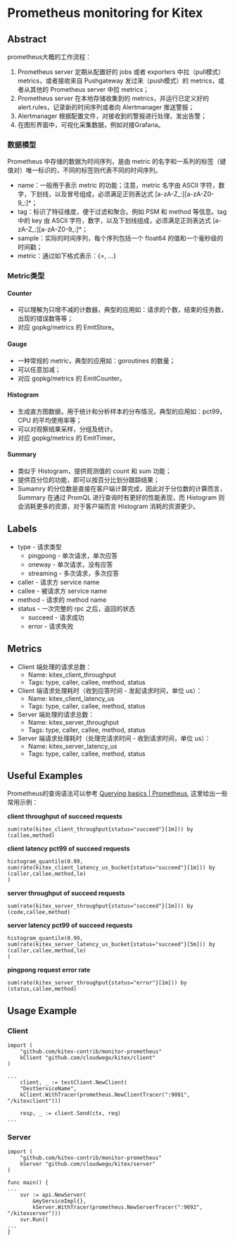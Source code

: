 # Prometheus monitoring for Kitex

## Abstract
prometheus大概的工作流程：
1. Prometheus server 定期从配置好的 jobs 或者 exporters 中拉（pull模式） metrics，或者接收来自 Pushgateway 发过来（push模式）的 metrics，或者从其他的 Prometheus server 中拉 metrics；
2. Prometheus server 在本地存储收集到的 metrics，并运行已定义好的 alert.rules，记录新的时间序列或者向 Alertmanager 推送警报；
3. Alertmanager 根据配置文件，对接收到的警报进行处理，发出告警；
4. 在图形界面中，可视化采集数据，例如对接Grafana。

### 数据模型
   Prometheus 中存储的数据为时间序列，是由 metric 的名字和一系列的标签（键值对）唯一标识的，不同的标签则代表不同的时间序列。
- name：一般用于表示 metric 的功能；注意，metric 名字由 ASCII 字符，数字，下划线，以及冒号组成，必须满足正则表达式 [a-zA-Z_:][a-zA-Z0-9_:]*；
- tag：标识了特征维度，便于过滤和聚合。例如 PSM 和 method 等信息。tag 中的 key 由 ASCII 字符，数字，以及下划线组成，必须满足正则表达式 [a-zA-Z_:][a-zA-Z0-9_:]*；
- sample：实际的时间序列，每个序列包括一个 float64 的值和一个毫秒级的时间戳；
- metric：通过如下格式表示：<metric name>{<label name>=<label value>, ...}

### Metric类型

#### Counter
- 可以理解为只增不减的计数器，典型的应用如：请求的个数，结束的任务数， 出现的错误数等等；
- 对应 gopkg/metrics 的 EmitStore。

#### Gauge
- 一种常规的 metric，典型的应用如：goroutines 的数量；
- 可以任意加减；
- 对应 gopkg/metrics 的 EmitCounter。

#### Histogram
- 生成直方图数据，用于统计和分析样本的分布情况，典型的应用如：pct99，CPU 的平均使用率等；
- 可以对观察结果采样，分组及统计。
- 对应 gopkg/metrics 的 EmitTimer。

#### Summary
- 类似于 Histogram，提供观测值的 count 和 sum 功能；
- 提供百分位的功能，即可以按百分比划分跟踪结果；
- Sumamry 的分位数是直接在客户端计算完成，因此对于分位数的计算而言，Summary 在通过 PromQL 进行查询时有更好的性能表现，而 Histogram 则会消耗更多的资源，对于客户端而言 Histogram 消耗的资源更少。

## Labels
- type - 请求类型
    - pingpong - 单次请求，单次应答
    - oneway - 单次请求，没有应答
    - streaming - 多次请求，多次应答
- caller - 请求方 service name
- callee - 被请求方 service name
- method - 请求的 method name
- status - 一次完整的 rpc 之后，返回的状态
    - succeed - 请求成功
    - error - 请求失败

## Metrics
- Client 端处理的请求总数：
    - Name: kitex_client_throughput
    - Tags: type, caller, callee, method, status
- Client 端请求处理耗时（收到应答时间 - 发起请求时间，单位 us）：
    - Name: kitex_client_latency_us
    - Tags: type, caller, callee, method, status
- Server 端处理的请求总数：
  - Name: kitex_server_throughput
  - Tags: type, caller, callee, method, status
- Server 端请求处理耗时（处理完请求时间 - 收到请求时间，单位 us）：
    - Name: kitex_server_latency_us
    - Tags: type, caller, callee, method, status

## Useful Examples
Prometheus的查询语法可以参考 [Querying basics | Prometheus](https://prometheus.io/docs/prometheus/latest/querying/basics/), 这里给出一些常用示例：

**client throughput of succeed requests**
```
sum(rate(kitex_client_throughput{status="succeed"}[1m])) by (callee,method)
```

**client latency pct99 of succeed requests**
```
histogram_quantile(0.99,
sum(rate(kitex_client_latency_us_bucket{status="succeed"}[1m])) by (caller,callee,method,le)
)
```

**server throughput of succeed requests**
```
sum(rate(kitex_server_throughput{status="succeed"}[1m])) by (code,callee,method)
```

**server latency pct99 of succeed requests**
```
histogram_quantile(0.99,
sum(rate(kitex_server_latency_us_bucket{status="succeed"}[5m])) by (caller,callee,method,le)
)
```

**pingpong request error rate**
```
sum(rate(kitex_server_throughput{status="error"}[1m])) by (status,callee,method)
```

## Usage Example

### Client

```
import (
    "github.com/kitex-contrib/monitor-prometheus"
    kClient "github.com/cloudwego/kitex/client"
)

...
	client, _ := testClient.NewClient(
	"DestServiceName", 
	kClient.WithTracer(prometheus.NewClientTracer(":9091", "/kitexclient")))
	
	resp, _ := client.Send(ctx, req)
...
```

### Server

```
import (
    "github.com/kitex-contrib/monitor-prometheus"
    kServer "github.com/cloudwego/kitex/server"
)

func main() {
...
	svr := api.NewServer(
	    &myServiceImpl{}, 
	    kServer.WithTracer(prometheus.NewServerTracer(":9092", "/kitexserver")))
	svr.Run()
...
}
```